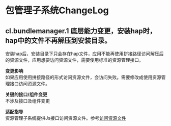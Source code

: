 # 包管理子系统ChangeLog

## cl.bundlemanager.1 底层能力变更，安装hap时，hap中的文件不再解压到安装目录。

安装hap后，安装目录下只会存在hap文件，应用不能再使用拼接路径访问解压后的资源文件，应用想要访问资源文件，需要使用标准的资源管理接口。

**变更影响**<br>
如果应用使用拼接路径的形式访问资源文件，会访问失败。需要修改成使用资源管理接口访问资源文件。

**关键的接口/组件变更**<br>
不涉及接口及组件变更

**适配指导**<br>
资源管理子系统提供Js接口访问资源文件。参考[访问资源文件](https://gitee.com/openharmony/docs/blob/master/zh-cn/application-dev/reference/apis/js-apis-resource-manager.md#getrawfilecontent9)
